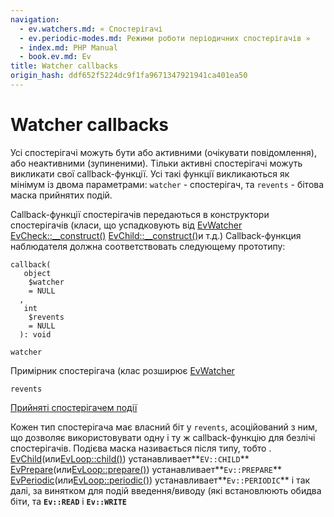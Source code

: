 ```yaml
---
navigation:
  - ev.watchers.md: « Спостерігачі
  - ev.periodic-modes.md: Режими роботи періодичних спостерігачів »
  - index.md: PHP Manual
  - book.ev.md: Ev
title: Watcher callbacks
origin_hash: ddf652f5224dc9f1fa9671347921941ca401ea50
---
```

# Watcher callbacks

Усі спостерігачі можуть бути або активними (очікувати повідомлення), або неактивними (зупиненими). Тільки активні спостерігачі можуть викликати свої callback-функції. Усі такі функції викликаються як мінімум із двома параметрами: `watcher` - спостерігач, та `revents` - бітова маска прийнятих подій.

Callback-функції спостерігачів передаються в конструктори спостерігачів (класи, що успадковують від [EvWatcher](class.evwatcher.md) [EvCheck::\_\_construct()](evcheck.construct.md) [EvChild::\_\_construct()](evchild.construct.md)и т.д.) Callback-функция наблюдателя должна соответствовать следующему прототипу:

```methodsynopsis
callback(
   object
    $watcher
    = NULL
  , 
   int
    $revents
    = NULL
  ): void
```

`watcher`

Примірник спостерігача (клас розширює [EvWatcher](class.evwatcher.md)

`revents`

[Прийняті спостерігачем події](class.ev.md#ev.constants.watcher-revents)

Кожен тип спостерігача має власний біт у `revents`, асоційований з ним, що дозволяє використовувати одну і ту ж callback-функцію для безлічі спостерігачів. Подієва маска називається після типу, тобто . [EvChild](class.evchild.md)(или[EvLoop::child()](evloop.child.md)) устанавливает\*\*`EV::CHILD`\*\* [EvPrepare](class.evprepare.md)(или[EvLoop::prepare()](evloop.prepare.md)) устанавливает\*\*`Ev::PREPARE`\*\* [EvPeriodic](class.evperiodic.md)(или[EvLoop::periodic()](evloop.periodic.md)) устанавливает\*\*`Ev::PERIODIC`\*\* і так далі, за винятком для подій введення/виводу (які встановлюють обидва біти, та **`Ev::READ`** і **`Ev::WRITE`**
